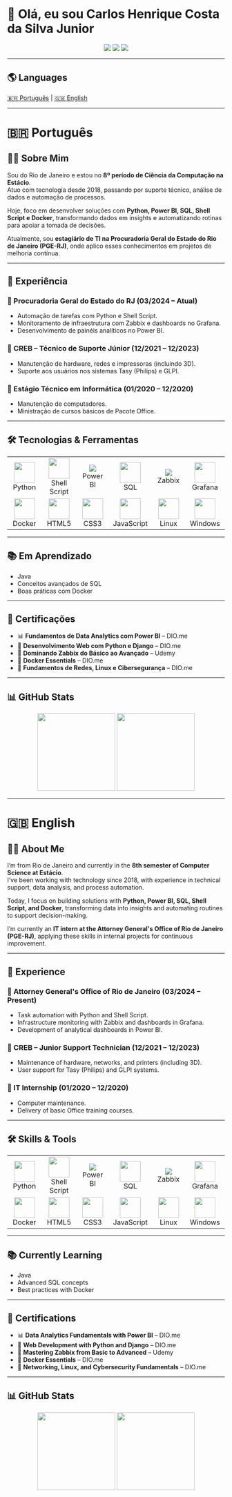 # 👋 Olá, eu sou Carlos Henrique Costa da Silva Junior

<div align="center">
  <a href="mailto:chjunior05@gmail.com"><img src="https://img.shields.io/badge/Gmail-D14836?style=for-the-badge&logo=gmail&logoColor=white"></a>
  <a href="https://www.linkedin.com/in/carlos-henrique-638476201/"><img src="https://img.shields.io/badge/LinkedIn-0077B5?style=for-the-badge&logo=linkedin&logoColor=white"></a>
  <a href="https://dashboarddesalariosareadedado.streamlit.app"><img src="https://img.shields.io/badge/Streamlit-FF4B4B?style=for-the-badge&logo=Streamlit&logoColor=white"></a>
</div>

---

## 🌎 Languages
[🇧🇷 Português](#-sobre-mim) | [🇬🇧 English](#-about-me)

---

# 🇧🇷 Português

## 👨‍💻 Sobre Mim
Sou do Rio de Janeiro e estou no **8º período de Ciência da Computação na Estácio**.  
Atuo com tecnologia desde 2018, passando por suporte técnico, análise de dados e automação de processos.

Hoje, foco em desenvolver soluções com **Python, Power BI, SQL, Shell Script e Docker**, transformando dados em insights e automatizando rotinas para apoiar a tomada de decisões.  

Atualmente, sou **estagiário de TI na Procuradoria Geral do Estado do Rio de Janeiro (PGE-RJ)**, onde aplico esses conhecimentos em projetos de melhoria contínua.

---

## 💼 Experiência

### 🏢 Procuradoria Geral do Estado do RJ (03/2024 – Atual)  
- Automação de tarefas com Python e Shell Script.  
- Monitoramento de infraestrutura com Zabbix e dashboards no Grafana.  
- Desenvolvimento de painéis analíticos no Power BI.  

### 🏢 CREB – Técnico de Suporte Júnior (12/2021 – 12/2023)  
- Manutenção de hardware, redes e impressoras (incluindo 3D).  
- Suporte aos usuários nos sistemas Tasy (Philips) e GLPI.  

### 🏫 Estágio Técnico em Informática (01/2020 – 12/2020)  
- Manutenção de computadores.  
- Ministração de cursos básicos de Pacote Office.  

---

## 🛠️ Tecnologias & Ferramentas  

<table>
  <tr>
    <td align="center" width="96"><img src="https://cdn.jsdelivr.net/gh/devicons/devicon@latest/icons/python/python-original.svg" width="48" height="48"/><br>Python</td>
    <td align="center" width="96"><img src="https://cdn.jsdelivr.net/gh/devicons/devicon@latest/icons/bash/bash-original.svg" width="48" height="48"/><br>Shell Script</td>
    <td align="center" width="96"><img src="https://img.shields.io/badge/Power%20BI-F2C811?style=for-the-badge&logo=powerbi&logoColor=black"/><br>Power BI</td>
    <td align="center" width="96"><img src="https://cdn.jsdelivr.net/gh/devicons/devicon@latest/icons/mysql/mysql-original.svg" width="48" height="48"/><br>SQL</td>
    <td align="center" width="96"><img src="https://img.shields.io/badge/Zabbix-D40000?style=for-the-badge&logo=zabbix&logoColor=white"/><br>Zabbix</td>
    <td align="center" width="96"><img src="https://cdn.jsdelivr.net/gh/devicons/devicon@latest/icons/grafana/grafana-original.svg" width="48" height="48"/><br>Grafana</td>
  </tr>
  <tr>
    <td align="center" width="96"><img src="https://cdn.jsdelivr.net/gh/devicons/devicon@latest/icons/docker/docker-original.svg" width="48" height="48"/><br>Docker</td>
    <td align="center" width="96"><img src="https://cdn.jsdelivr.net/gh/devicons/devicon@latest/icons/html5/html5-original.svg" width="48" height="48"/><br>HTML5</td>
    <td align="center" width="96"><img src="https://cdn.jsdelivr.net/gh/devicons/devicon@latest/icons/css3/css3-original.svg" width="48" height="48"/><br>CSS3</td>
    <td align="center" width="96"><img src="https://cdn.jsdelivr.net/gh/devicons/devicon@latest/icons/javascript/javascript-original.svg" width="48" height="48"/><br>JavaScript</td>
    <td align="center" width="96"><img src="https://cdn.jsdelivr.net/gh/devicons/devicon@latest/icons/linux/linux-original.svg" width="48" height="48"/><br>Linux</td>
    <td align="center" width="96"><img src="https://cdn.jsdelivr.net/gh/devicons/devicon@latest/icons/windows8/windows8-original.svg" width="48" height="48"/><br>Windows</td>
  </tr>
</table>

---

## 📚 Em Aprendizado
- Java  
- Conceitos avançados de SQL  
- Boas práticas com Docker  

---

## 🏅 Certificações
- 📊 **Fundamentos de Data Analytics com Power BI** – DIO.me  
- 🐍 **Desenvolvimento Web com Python e Django** – DIO.me  
- 🔧 **Dominando Zabbix do Básico ao Avançado** – Udemy  
- 🐳 **Docker Essentials** – DIO.me  
- 🐧 **Fundamentos de Redes, Linux e Cibersegurança** – DIO.me  

---

## 📊 GitHub Stats

<div align="center">
  <img height="180em" src="https://github-readme-stats.vercel.app/api?username=baxinhodull&include_all_commits=true&show_icons=true&theme=nightowl&rank_icon=github&hide_border=true" />
  <img height="180em" src="https://github-readme-stats.vercel.app/api/top-langs/?username=baxinhodull&layout=compact&theme=nightowl&hide_border=true" />
</div>

---

# 🇬🇧 English

## 👨‍💻 About Me
I’m from Rio de Janeiro and currently in the **8th semester of Computer Science at Estácio**.  
I’ve been working with technology since 2018, with experience in technical support, data analysis, and process automation.

Today, I focus on building solutions with **Python, Power BI, SQL, Shell Script, and Docker**, transforming data into insights and automating routines to support decision-making.  

I’m currently an **IT intern at the Attorney General's Office of Rio de Janeiro (PGE-RJ)**, applying these skills in internal projects for continuous improvement.

---

## 💼 Experience

### 🏢 Attorney General's Office of Rio de Janeiro (03/2024 – Present)  
- Task automation with Python and Shell Script.  
- Infrastructure monitoring with Zabbix and dashboards in Grafana.  
- Development of analytical dashboards in Power BI.  

### 🏢 CREB – Junior Support Technician (12/2021 – 12/2023)  
- Maintenance of hardware, networks, and printers (including 3D).  
- User support for Tasy (Philips) and GLPI systems.  

### 🏫 IT Internship (01/2020 – 12/2020)  
- Computer maintenance.  
- Delivery of basic Office training courses.  

---

## 🛠️ Skills & Tools  

<table>
  <tr>
    <td align="center" width="96"><img src="https://cdn.jsdelivr.net/gh/devicons/devicon@latest/icons/python/python-original.svg" width="48" height="48"/><br>Python</td>
    <td align="center" width="96"><img src="https://cdn.jsdelivr.net/gh/devicons/devicon@latest/icons/bash/bash-original.svg" width="48" height="48"/><br>Shell Script</td>
    <td align="center" width="96"><img src="https://img.shields.io/badge/Power%20BI-F2C811?style=for-the-badge&logo=powerbi&logoColor=black"/><br>Power BI</td>
    <td align="center" width="96"><img src="https://cdn.jsdelivr.net/gh/devicons/devicon@latest/icons/mysql/mysql-original.svg" width="48" height="48"/><br>SQL</td>
    <td align="center" width="96"><img src="https://img.shields.io/badge/Zabbix-D40000?style=for-the-badge&logo=zabbix&logoColor=white"/><br>Zabbix</td>
    <td align="center" width="96"><img src="https://cdn.jsdelivr.net/gh/devicons/devicon@latest/icons/grafana/grafana-original.svg" width="48" height="48"/><br>Grafana</td>
  </tr>
  <tr>
    <td align="center" width="96"><img src="https://cdn.jsdelivr.net/gh/devicons/devicon@latest/icons/docker/docker-original.svg" width="48" height="48"/><br>Docker</td>
    <td align="center" width="96"><img src="https://cdn.jsdelivr.net/gh/devicons/devicon@latest/icons/html5/html5-original.svg" width="48" height="48"/><br>HTML5</td>
    <td align="center" width="96"><img src="https://cdn.jsdelivr.net/gh/devicons/devicon@latest/icons/css3/css3-original.svg" width="48" height="48"/><br>CSS3</td>
    <td align="center" width="96"><img src="https://cdn.jsdelivr.net/gh/devicons/devicon@latest/icons/javascript/javascript-original.svg" width="48" height="48"/><br>JavaScript</td>
    <td align="center" width="96"><img src="https://cdn.jsdelivr.net/gh/devicons/devicon@latest/icons/linux/linux-original.svg" width="48" height="48"/><br>Linux</td>
    <td align="center" width="96"><img src="https://cdn.jsdelivr.net/gh/devicons/devicon@latest/icons/windows8/windows8-original.svg" width="48" height="48"/><br>Windows</td>
  </tr>
</table>

---

## 📚 Currently Learning
- Java  
- Advanced SQL concepts  
- Best practices with Docker  

---

## 🏅 Certifications
- 📊 **Data Analytics Fundamentals with Power BI** – DIO.me  
- 🐍 **Web Development with Python and Django** – DIO.me  
- 🔧 **Mastering Zabbix from Basic to Advanced** – Udemy  
- 🐳 **Docker Essentials** – DIO.me  
- 🐧 **Networking, Linux, and Cybersecurity Fundamentals** – DIO.me  

---

## 📊 GitHub Stats

<div align="center">
  <img height="180em" src="https://github-readme-stats.vercel.app/api?username=baxinhodull&include_all_commits=true&show_icons=true&theme=nightowl&rank_icon=github&hide_border=true" />
  <img height="180em" src="https://github-readme-stats.vercel.app/api/top-langs/?username=baxinhodull&layout=compact&theme=nightowl&hide_border=true" />
</div>
